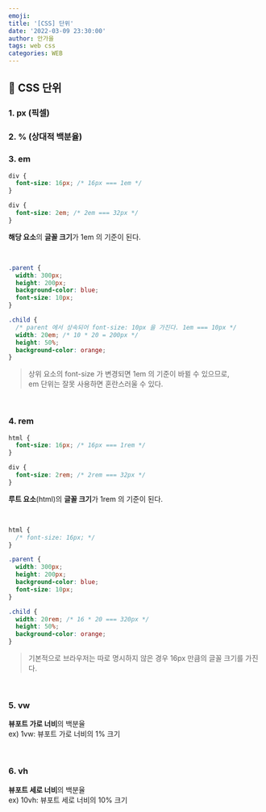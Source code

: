 ```yaml
---
emoji:
title: '[CSS] 단위'
date: '2022-03-09 23:30:00'
author: 안가을
tags: web css
categories: WEB
---
```


## 💙 CSS 단위

### 1. px (픽셀)

### 2. % (상대적 백분율)

### 3. em

```css
div {
  font-size: 16px; /* 16px === 1em */
}

div {
  font-size: 2em; /* 2em === 32px */
}
```

**해당 요소**의 **글꼴 크기**가 1em 의 기준이 된다.

<br />

```css
.parent {
  width: 300px;
  height: 200px;
  background-color: blue;
  font-size: 10px;
}

.child {
  /* parent 에서 상속되어 font-size: 10px 을 가진다. 1em === 10px */
  width: 20em; /* 10 * 20 = 200px */
  height: 50%;
  background-color: orange;
}
```

> 상위 요소의 font-size 가 변경되면 1em 의 기준이 바뀔 수 있으므로,<br />
> em 단위는 잘못 사용하면 혼란스러울 수 있다.

<br />

### 4. rem

```css
html {
  font-size: 16px; /* 16px === 1rem */
}

div {
  font-size: 2rem; /* 2rem === 32px */
}
```

**루트 요소**(html)의 **글꼴 크기**가 1rem 의 기준이 된다.

<br />

```css
html {
  /* font-size: 16px; */
}

.parent {
  width: 300px;
  height: 200px;
  background-color: blue;
  font-size: 10px;
}

.child {
  width: 20rem; /* 16 * 20 === 320px */
  height: 50%;
  background-color: orange;
}
```

> 기본적으로 브라우저는 따로 명시하지 않은 경우 16px 만큼의 글꼴 크기를 가진다.

<br />

### 5. vw

**뷰포트 가로 너비**의 백분율<br />
ex) 1vw: 뷰포트 가로 너비의 1% 크기

<br />

### 6. vh

**뷰포트 세로 너비**의 백분율<br />
ex) 10vh: 뷰포트 세로 너비의 10% 크기

```toc

```
